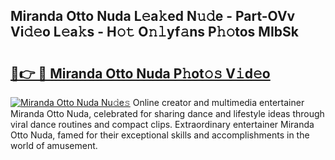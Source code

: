 ## Miranda Otto Nuda L𝚎a𝚔ed N𝚞𝚍e - Part-OVv Vi𝚍𝚎o L𝚎a𝚔s - H𝚘𝚝 O𝚗𝚕yf𝚊ns P𝚑𝚘tos MIbSk

# <h2><a href="http://kf26el4.oniu.top/?m=Miranda+Otto+Nuda">🔗👉 🔴 Miranda Otto Nuda P𝚑ot𝚘𝚜 V𝚒d𝚎o</a></h2>

[![Miranda Otto Nuda Nu𝚍e𝚜](https://i.imgur.com/0qMVB7G.gif)](http://kf26el4.oniu.top/?m=Miranda+Otto+Nuda)
Online creator and multimedia entertainer Miranda Otto Nuda, celebrated for sharing dance and lifestyle ideas through viral dance routines and compact clips. Extraordinary entertainer Miranda Otto Nuda, famed for their exceptional skills and accomplishments in the world of amusement.  
